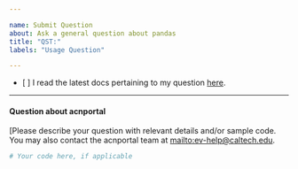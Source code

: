```yaml
---

name: Submit Question
about: Ask a general question about pandas
title: "QST:"
labels: "Usage Question"

---
```


-   \[ ] I read the latest docs pertaining to my question [here](<https://acnportal.readthedocs.io/en/latest/>).

---

#### Question about acnportal
\[Please describe your question with relevant details and/or sample code. You may
also contact the acnportal team at <mailto:ev-help@caltech.edu>.
```python
# Your code here, if applicable

```
